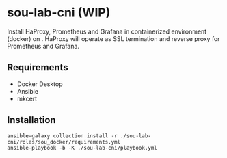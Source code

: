 # sou-lab-cni (WIP)

Install HaProxy, Prometheus and Grafana in containerized environment (docker) on . 
HaProxy will operate as SSL termination and reverse proxy for Prometheus and Grafana.

## Requirements

- Docker Desktop
- Ansible
- mkcert

## Installation

```
ansible-galaxy collection install -r ./sou-lab-cni/roles/sou_docker/requirements.yml
ansible-playbook -b -K ./sou-lab-cni/playbook.yml
```

